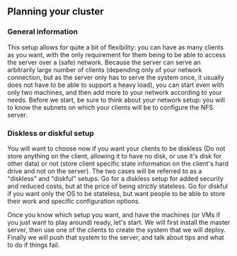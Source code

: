 ## Planning your cluster
### General information
This setup allows for quite a bit of flexibility: you can have as many clients as you want, with the only requirement for them being to be able to access the server over a (safe) network. Because the server can serve an arbitrarily large number of clients (depending only of your network connection, but as the server only has to serve the system once, it usually does not have to be able to support a heavy load), you can start even with only two machines, and then add more to your network according to your needs. Before we start, be sure to think about your network setup: you will to know the subnets on which your clients will be to configure the NFS server.

### Diskless or diskful setup
You will want to choose now if you want your clients to be diskless (Do not store anything on the client, allowing it to have no disk, or use it's disk for other data) or not (store client specific state information on the client's hard drive and not on the server). The two cases will be referred to as a "diskless" and "diskful" setups. Go for a diskless setup for added security and reduced costs, but at the price of being *strictly* stateless. Go for diskful if you want only the OS to be stateless, but want people to be able to store their work and specific configuration options.

Once you know which setup you want, and have the machines (or VMs if you just want to play around) ready, let's start. We will first install the master server, then use one of the clients to create the system that we will deploy. Finally we will push that system to the server, and talk about tips and what to do if things fail.
